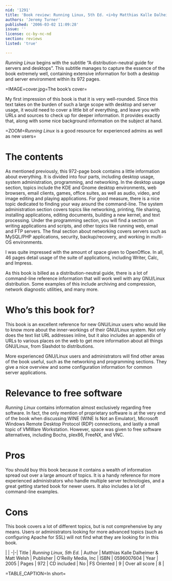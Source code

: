 ```yaml
---
nid: '1291'
title: 'Book review: Running Linux, 5th Ed. <i>by Matthias Kalle Dalheimer & Matt Welsh</i>'
authors: 'Jeremy Turner'
published: '2006-03-02 11:09:28'
issue: ''
license: cc-by-nc-nd
section: reviews
listed: 'true'

---
```

_Running Linux_ begins with the subtitle “A distribution-neutral guide for servers and desktops”. This subtitle manages to capture the essence of the book extremely well, containing extensive information for both a desktop and server environment within its 972 pages.


=IMAGE=cover.jpg=The book’s cover=

My first impression of this book is that it is very well-rounded. Since this text takes on the burden of such a large scope with desktop and server usage, it would need to cover a little bit of everything, and leave you with URLs and sources to check up for deeper information. It provides exactly that, along with some nice background information on the subject at hand.


=ZOOM=_Running Linux_ is a good resource for experienced admins as well as new users=


# The contents

As mentioned previously, this 972-page book contains a little information about everything. It is divided into four parts, including desktop usage, system administration, programming, and networking. In the desktop usage section, topics include the KDE and Gnome desktop environments, web browsers, email clients, games, office suites, as well as audio, video, and image editing and playing applications. For good measure, there is a nice topic dedicated to finding your way around the command-line. The system administration section covers topics like networking, printing, file sharing, installing applications, editing documents, building a new kernel, and text processing. Under the programming section, you will find a section on writing applications and scripts, and other topics like running web, email and FTP servers. The final section about networking covers servers such as MySQL/PHP applications, security, backup/recovery, and working in multi-OS environments.

I was quite impressed with the amount of space given to OpenOffice. In all, 46 pages detail usage of the suite of applications, including Writer, Calc, and Impress.

As this book is billed as a distribution-neutral guide, there is a lot of command-line reference information that will work well with any GNU/Linux distribution. Some examples of this include archiving and compression, network diagnostic utilities, and many more.


# Who’s this book for?

This book is an excellent reference for new GNU/Linux users who would like to know more about the inner-workings of their GNU/Linux system. Not only does the text list URL addresses inline, but it also includes an appendix of URLs to various places on the web to get more information about all things GNU/Linux, from Slashdot to distributions.

More experienced GNU/Linux users and administrators will find other areas of the book useful, such as the networking and programming sections. They give a nice overview and some configuration information for common server applications.


# Relevance to free software

_Running Linux_ contains information almost exclusively regarding free software. In fact, the only mention of proprietary software is at the very end of the book when discussing WINE (WINE Is Not an Emulator), Microsoft Windows Remote Desktop Protocol (RDP) connections, and lastly a small topic of VMWare Workstation. However, space was given to free software alternatives, including Bochs, plex86, FreeNX, and VNC.


# Pros

You should buy this book because it contains a wealth of information spread out over a large amount of topics. It is a handy reference for more experienced administrators who handle multiple server technologies, and a great getting started book for newer users. It also includes a lot of command-line examples.


# Cons

This book covers a lot of different topics, but is not comprehensive by any means. Users or administrators looking for more advanced topics (such as configuring Apache for SSL) will not find what they are looking for in this book.


 | |
-|-|
Title | _Running Linux, 5th Ed._ | 
Author | Matthias Kalle Dalheimer & Matt Welsh | 
Publisher | O’Reilly Media, Inc | 
ISBN | 0596007604 | 
Year | 2005 | 
Pages | 972 | 
CD included | No | 
FS Oriented | 9 | 
Over all score | 8 | 

=TABLE_CAPTION=In short=

